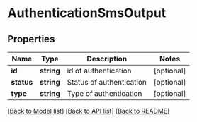 # AuthenticationSmsOutput

## Properties
Name | Type | Description | Notes
------------ | ------------- | ------------- | -------------
**id** | **string** | id of authentication | [optional] 
**status** | **string** | Status of authentication | [optional] 
**type** | **string** | Type of authentication | [optional] 

[[Back to Model list]](../README.md#documentation-for-models) [[Back to API list]](../README.md#documentation-for-api-endpoints) [[Back to README]](../README.md)


